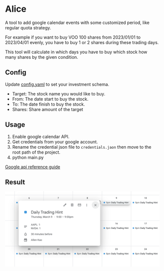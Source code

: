 # Alice

A tool to add google calendar events with some customized period, like regular quota strategy.

For example if you want to buy VOO 100 shares from 2023/01/01 to 2023/04/01 evenly, 
you have to buy 1 or 2 shares during these trading days.

This tool will calculate in which days you have to buy which stock how many shares by the given condition.

## Config

Update [config.yaml](config/config.yaml) to set your investment schema.
- Target: The stock name you would like to buy.
- From: The date start to buy the stock.
- To: The date finish to buy the stock.
- Shares: Share amount of the target

## Usage

1. Enable google calendar API.
2. Get credentials from your google account.
3. Rename the credential json file to `credentials.jaon` then move to the root path of the project.
4. python main.py

[Google api reference guide](https://developers.google.com/calendar/api/quickstart/python)

## Result

![result](resource/result.png)

